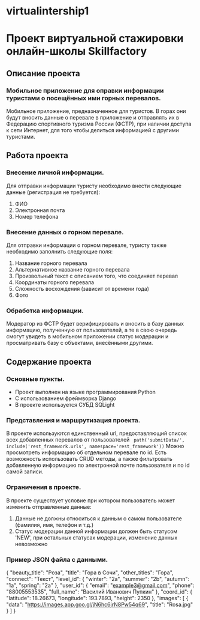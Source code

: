 # virtualintership1
# Проект виртуальной стажировки онлайн-школы Skillfactory
## Описание проекта
### Мобильное приложение для оправки информации туристами о посещённых ими горных перевалов.

Мобильное приложение, предназначенное для туристов. В горах они будут вносить данные о перевале в приложение и отправлять их в Федерацию спортивного туризма России (ФСТР), при наличии доступа к сети Интернет, для того чтобы делиться информацией с другими туристами.
## Работа проекта
### Внесение личной информации.

Для отправки информации туристу необходимо внести следующие данные (регистрация не требуется):
1. ФИО
2. Электронная почта
3. Номер телефона

### Внесение данных о горном перевале.

Для отправки информации о горном перевале, туристу также необходимо заполнить следующие поля:
1. Название горного перевала
2. Альтернативное название горного перевала
3. Произвольный текст с описанием того, что соединяет перевал
4. Координаты горного перевала
5. Сложность восхождения (зависит от времени года)
6. Фото

### Обработка информации.

Модератор из ФСТР будет верифицировать и вносить в базу данных информацию, полученную от пользователей, а те в свою очередь смогут увидеть в мобильном приложении статус модерации и просматривать базу с объектами, внесёнными другими.

## Содержание проекта

### Основные пункты.

* Проект выполнен на языке программирования Python
* С использованием фреймворка Django
* В проекте используется СУБД SQLight

### Представления и маршрутизация проекта.

В проекте используются единственный url, предоставляющий список всех добавленных перевалов от пользователей
` path('submitData/', include('rest_framework.urls', namespace='rest_framework'))`
Можно просмотреть информацию об отдельном перевале по id.
Есть возможность использовать CRUD методы, а также фильтровать добавленную информацию по электронной почте  пользователя и по id самой записи.

### Ограничения в проекте.

В проекте существует условие при котором пользователь может изменить отправленные данные:
1. Данные не должны относиться к данным о самом пользователе (фамилия, имя, телефон и т.д.)
2. Статус модерации данной информации должен быть статусом 'NEW', при остальных статусах модерации, изменение данных невозможно 


### Пример JSON файла с данными.

{
        "beauty_title": "Роза",
        "title": "Гора в Сочи",
        "other_titles": "Гора",
        "connect": "Текст",
        "level_id": {
            "winter": "2a",
            "summer": "2b",
            "autumn": "1a",
            "spring": "2a"
        },
        "user_id": {
            "email": "example3@gmail.com",
            "phone": "88005553535",
            "full_name": "Василий Иванович Пупкин"
        },
        "coord_id": {
            "latitude": 18.26673,
            "longitude": 193.7893,
            "height": 2350
        },
        "images": [
            {
                "data": "https://images.app.goo.gl/jN6hc6jrN8Pw54q69",
                "title": "Rosa.jpg"
            }
        ]
    }
